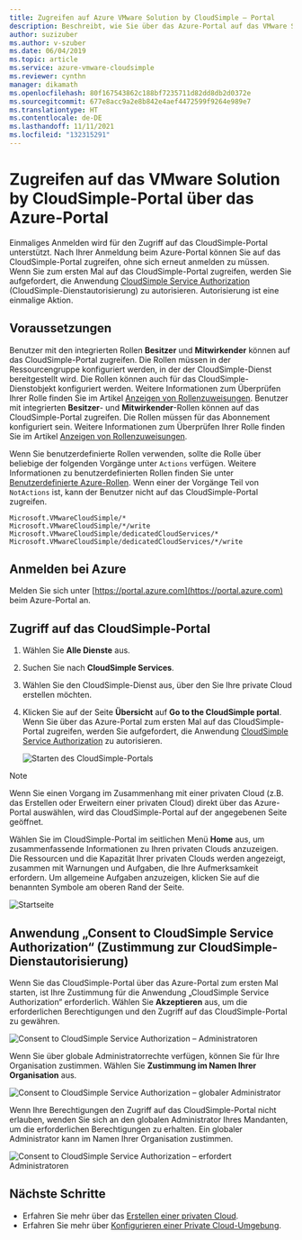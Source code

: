 ```yaml
---
title: Zugreifen auf Azure VMware Solution by CloudSimple – Portal
description: Beschreibt, wie Sie über das Azure-Portal auf das VMware Solution by CloudSimple-Portal zugreifen
author: suzizuber
ms.author: v-szuber
ms.date: 06/04/2019
ms.topic: article
ms.service: azure-vmware-cloudsimple
ms.reviewer: cynthn
manager: dikamath
ms.openlocfilehash: 80f167543862c188bf7235711d82dd8db2d0372e
ms.sourcegitcommit: 677e8acc9a2e8b842e4aef4472599f9264e989e7
ms.translationtype: HT
ms.contentlocale: de-DE
ms.lasthandoff: 11/11/2021
ms.locfileid: "132315291"
---
```

# <a name="access-the-vmware-solution-by-cloudsimple-portal-from-the-azure-portal"></a>Zugreifen auf das VMware Solution by CloudSimple-Portal über das Azure-Portal

Einmaliges Anmelden wird für den Zugriff auf das CloudSimple-Portal unterstützt. Nach Ihrer Anmeldung beim Azure-Portal können Sie auf das CloudSimple-Portal zugreifen, ohne sich erneut anmelden zu müssen. Wenn Sie zum ersten Mal auf das CloudSimple-Portal zugreifen, werden Sie aufgefordert, die Anwendung [CloudSimple Service Authorization](#consent-to-cloudsimple-service-authorization-application) (CloudSimple-Dienstautorisierung) zu autorisieren.  Autorisierung ist eine einmalige Aktion.

## <a name="before-you-begin"></a>Voraussetzungen

Benutzer mit den integrierten Rollen **Besitzer** und **Mitwirkender** können auf das CloudSimple-Portal zugreifen.  Die Rollen müssen in der Ressourcengruppe konfiguriert werden, in der der CloudSimple-Dienst bereitgestellt wird.  Die Rollen können auch für das CloudSimple-Dienstobjekt konfiguriert werden.  Weitere Informationen zum Überprüfen Ihrer Rolle finden Sie im Artikel [Anzeigen von Rollenzuweisungen](../role-based-access-control/check-access.md). Benutzer mit integrierten **Besitzer**- und **Mitwirkender**-Rollen können auf das CloudSimple-Portal zugreifen.  Die Rollen müssen für das Abonnement konfiguriert sein.  Weitere Informationen zum Überprüfen Ihrer Rolle finden Sie im Artikel [Anzeigen von Rollenzuweisungen](../role-based-access-control/check-access.md).

Wenn Sie benutzerdefinierte Rollen verwenden, sollte die Rolle über beliebige der folgenden Vorgänge unter ```Actions``` verfügen.  Weitere Informationen zu benutzerdefinierten Rollen finden Sie unter [Benutzerdefinierte Azure-Rollen](../role-based-access-control/custom-roles.md).  Wenn einer der Vorgänge Teil von ```NotActions``` ist, kann der Benutzer nicht auf das CloudSimple-Portal zugreifen.

```
Microsoft.VMwareCloudSimple/*
Microsoft.VMwareCloudSimple/*/write
Microsoft.VMwareCloudSimple/dedicatedCloudServices/*
Microsoft.VMwareCloudSimple/dedicatedCloudServices/*/write
```

## <a name="sign-in-to-azure"></a>Anmelden bei Azure

Melden Sie sich unter [https://portal.azure.com](https://portal.azure.com) beim Azure-Portal an.

## <a name="access-the-cloudsimple-portal"></a>Zugriff auf das CloudSimple-Portal

1. Wählen Sie **Alle Dienste** aus.

2. Suchen Sie nach **CloudSimple Services**.

3. Wählen Sie den CloudSimple-Dienst aus, über den Sie Ihre private Cloud erstellen möchten.

4. Klicken Sie auf der Seite **Übersicht** auf **Go to the CloudSimple portal**.  Wenn Sie über das Azure-Portal zum ersten Mal auf das CloudSimple-Portal zugreifen, werden Sie aufgefordert, die Anwendung [CloudSimple Service Authorization](#consent-to-cloudsimple-service-authorization-application) zu autorisieren. 

    ![Starten des CloudSimple-Portals](media/launch-cloudsimple-portal.png)

> [!NOTE]
> Wenn Sie einen Vorgang im Zusammenhang mit einer privaten Cloud (z.B. das Erstellen oder Erweitern einer privaten Cloud) direkt über das Azure-Portal auswählen, wird das CloudSimple-Portal auf der angegebenen Seite geöffnet.

Wählen Sie im CloudSimple-Portal im seitlichen Menü **Home** aus, um zusammenfassende Informationen zu Ihren privaten Clouds anzuzeigen. Die Ressourcen und die Kapazität Ihrer privaten Clouds werden angezeigt, zusammen mit Warnungen und Aufgaben, die Ihre Aufmerksamkeit erfordern. Um allgemeine Aufgaben anzuzeigen, klicken Sie auf die benannten Symbole am oberen Rand der Seite.

![Startseite](media/cloudsimple-portal-home.png)

## <a name="consent-to-cloudsimple-service-authorization-application"></a>Anwendung „Consent to CloudSimple Service Authorization“ (Zustimmung zur CloudSimple-Dienstautorisierung)

Wenn Sie das CloudSimple-Portal über das Azure-Portal zum ersten Mal starten, ist Ihre Zustimmung für die Anwendung „CloudSimple Service Authorization“ erforderlich.  Wählen Sie **Akzeptieren** aus, um die erforderlichen Berechtigungen und den Zugriff auf das CloudSimple-Portal zu gewähren.

![Consent to CloudSimple Service Authorization – Administratoren](media/cloudsimple-azure-consent.png)

Wenn Sie über globale Administratorrechte verfügen, können Sie für Ihre Organisation zustimmen.  Wählen Sie **Zustimmung im Namen Ihrer Organisation** aus.

![Consent to CloudSimple Service Authorization – globaler Administrator](media/cloudsimple-azure-consent-global-admin.png)

Wenn Ihre Berechtigungen den Zugriff auf das CloudSimple-Portal nicht erlauben, wenden Sie sich an den globalen Administrator Ihres Mandanten, um die erforderlichen Berechtigungen zu erhalten.  Ein globaler Administrator kann im Namen Ihrer Organisation zustimmen.

![Consent to CloudSimple Service Authorization – erfordert Administratoren](media/cloudsimple-azure-consent-requires-administrator.png)

## <a name="next-steps"></a>Nächste Schritte

* Erfahren Sie mehr über das [Erstellen einer privaten Cloud](./create-private-cloud.md).
* Erfahren Sie mehr über [Konfigurieren einer Private Cloud-Umgebung](quickstart-create-private-cloud.md).
